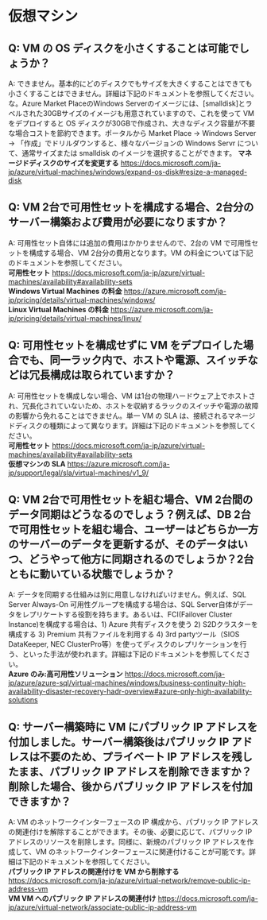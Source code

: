 # 仮想マシン

## Q: VM の OS ディスクを小さくすることは可能でしょうか？　　
A: できません。基本的にどのディスクでもサイズを大きくすることはできても小さくすることはできません。詳細は下記のドキュメントを参照してください。な。Azure Market PlaceのWindows Serverのイメージには、[smalldisk]とラベルされた30GBサイズのイメージも用意されていますので、これを使って VM をデプロイすると OS ディスクが30GBで作成され、大きなディスク容量が不要な場合コストを節約できます。ポータルから Market Place -> Windows Server -> 「作成」でドリルダウンすると、様々なバージョンの Windows Servr について、通常サイズまたは smalldisk のイメージを選択することができます。
**マネージドディスクのサイズを変更する** https://docs.microsoft.com/ja-jp/azure/virtual-machines/windows/expand-os-disk#resize-a-managed-disk  

## Q: VM 2台で可用性セットを構成する場合、2台分のサーバー構築および費用が必要になりますか？　　
A: 可用性セット自体には追加の費用はかかりませんので、2台の VM で可用性セットを構成する場合、VM 2台分の費用となります。VM の料金については下記のドキュメントを参照してください。  
**可用性セット** https://docs.microsoft.com/ja-jp/azure/virtual-machines/availability#availability-sets  
**Windows Virtual Machines の料金** https://azure.microsoft.com/ja-jp/pricing/details/virtual-machines/windows/  
**Linux Virtual Machines の料金** https://azure.microsoft.com/ja-jp/pricing/details/virtual-machines/linux/  

## Q: 可用性セットを構成せずに VM をデプロイした場合でも、同一ラック内で、ホストや電源、スイッチなどは冗長構成は取られていますか？  
A: 可用性セットを構成しない場合、VM は1台の物理ハードウェア上でホストされ、冗長化されていないため、ホストを収納するラックのスイッチや電源の故障の影響から免れることはできません。単一 VM の SLA は、接続されるマネージドディスクの種類によって異なります。詳細は下記のドキュメントを参照してください。  
**可用性セット** https://docs.microsoft.com/ja-jp/azure/virtual-machines/availability#availability-sets  
**仮想マシンの SLA** https://azure.microsoft.com/ja-jp/support/legal/sla/virtual-machines/v1_9/  

## Q: VM 2台で可用性セットを組む場合、VM 2台間のデータ同期はどうなるのでしょう？例えば、DB 2台で可用性セットを組む場合、ユーザーはどちらか一方のサーバーのデータを更新するが、そのデータはいつ、どうやって他方に同期されるのでしょうか？2台ともに動いている状態でしょうか？  
A: データを同期する仕組みは別に用意しなければいけません。例えば、SQL Server Always-On 可用性グループを構成する場合は、SQL Server自体がデータをレプリケートする役割を持ちます。あるいは、FCI(Failover Cluster Instance)を構成する場合は、1) Azure 共有ディスクを使う 2) S2Dクラスターを構成する 3) Premium 共有ファイルを利用する 4) 3rd partyツール（SIOS DataKeeper, NEC ClusterPro等）を使ってディスクのレプリケーションを行う、といった手法が使われます。詳細は下記のドキュメントを参照してください。  
**Azure のみ:高可用性ソリューション** https://docs.microsoft.com/ja-jp/azure/azure-sql/virtual-machines/windows/business-continuity-high-availability-disaster-recovery-hadr-overview#azure-only-high-availability-solutions    

## Q: サーバー構築時に VM にパブリック IP アドレスを付加しました。サーバー構築後はパブリック IP アドレスは不要のため、プライベート IP アドレスを残したまま、パブリック IP アドレスを削除できますか？削除した場合、後からパブリック IP アドレスを付加できますか？  
A: VM のネットワークインターフェースの IP 構成から、パブリック IP アドレスの関連付けを解除することができます。その後、必要に応じて、パブリック IP アドレスのリソースを削除します。同様に、新規のパブリック IP アドレスを作成して、VM のネットワークインターフェースに関連付けることが可能です。詳細は下記のドキュメントを参照してください。  
**パブリック IP アドレスの関連付けを VM から削除する** https://docs.microsoft.com/ja-jp/azure/virtual-network/remove-public-ip-address-vm  
**VM VM へのパブリック IP アドレスの関連付け**   https://docs.microsoft.com/ja-jp/azure/virtual-network/associate-public-ip-address-vm  
